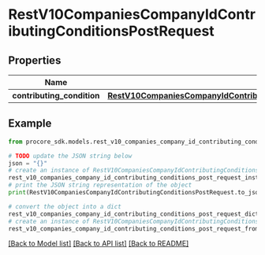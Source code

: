 # RestV10CompaniesCompanyIdContributingConditionsPostRequest


## Properties

Name | Type | Description | Notes
------------ | ------------- | ------------- | -------------
**contributing_condition** | [**RestV10CompaniesCompanyIdContributingConditionsPostRequestContributingCondition**](RestV10CompaniesCompanyIdContributingConditionsPostRequestContributingCondition.md) |  | 

## Example

```python
from procore_sdk.models.rest_v10_companies_company_id_contributing_conditions_post_request import RestV10CompaniesCompanyIdContributingConditionsPostRequest

# TODO update the JSON string below
json = "{}"
# create an instance of RestV10CompaniesCompanyIdContributingConditionsPostRequest from a JSON string
rest_v10_companies_company_id_contributing_conditions_post_request_instance = RestV10CompaniesCompanyIdContributingConditionsPostRequest.from_json(json)
# print the JSON string representation of the object
print(RestV10CompaniesCompanyIdContributingConditionsPostRequest.to_json())

# convert the object into a dict
rest_v10_companies_company_id_contributing_conditions_post_request_dict = rest_v10_companies_company_id_contributing_conditions_post_request_instance.to_dict()
# create an instance of RestV10CompaniesCompanyIdContributingConditionsPostRequest from a dict
rest_v10_companies_company_id_contributing_conditions_post_request_from_dict = RestV10CompaniesCompanyIdContributingConditionsPostRequest.from_dict(rest_v10_companies_company_id_contributing_conditions_post_request_dict)
```
[[Back to Model list]](../README.md#documentation-for-models) [[Back to API list]](../README.md#documentation-for-api-endpoints) [[Back to README]](../README.md)


